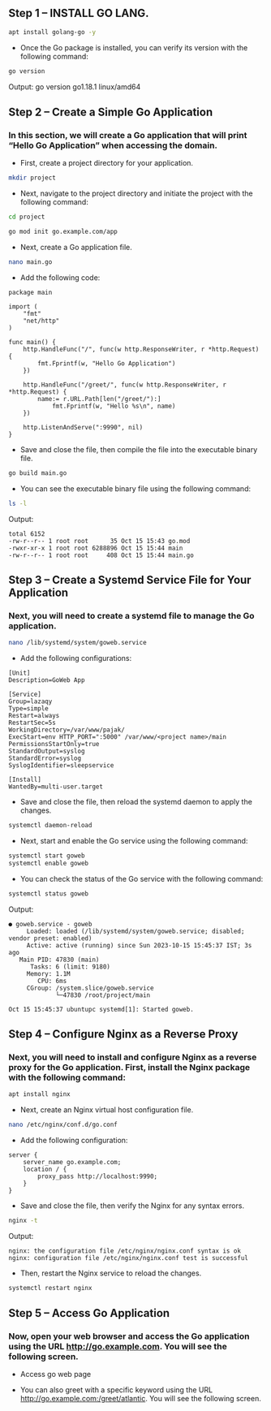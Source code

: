
## Step 1 –  INSTALL GO LANG. ##

```bash
apt install golang-go -y
```

- Once the Go package is installed, you can verify its version with the following command:

```bash
go version
```

Output:
go version go1.18.1 linux/amd64

## Step 2 – Create a Simple Go Application ##
### In this section, we will create a Go application that will print “Hello Go Application” when accessing the domain. ###

- First, create a project directory for your application.
```bash
mkdir project
```
- Next, navigate to the project directory and initiate the project with the following command:
```bash
cd project
```
```bash
go mod init go.example.com/app
```
- Next, create a Go application file.
```bash
nano main.go
```
- Add the following code:
```
package main

import (
    "fmt"
    "net/http"
)

func main() {
    http.HandleFunc("/", func(w http.ResponseWriter, r *http.Request) {
        fmt.Fprintf(w, "Hello Go Application")
    })

    http.HandleFunc("/greet/", func(w http.ResponseWriter, r *http.Request) {
        name:= r.URL.Path[len("/greet/"):]
            fmt.Fprintf(w, "Hello %s\n", name)
    })

    http.ListenAndServe(":9990", nil)
}
```
- Save and close the file, then compile the file into the executable binary file.
```bash
go build main.go
```
- You can see the executable binary file using the following command:
```bash
ls -l
```
Output:
```
total 6152
-rw-r--r-- 1 root root      35 Oct 15 15:43 go.mod
-rwxr-xr-x 1 root root 6288896 Oct 15 15:44 main
-rw-r--r-- 1 root root     408 Oct 15 15:44 main.go
```
## Step 3 – Create a Systemd Service File for Your Application ##
### Next, you will need to create a systemd file to manage the Go application. ###
```bash
nano /lib/systemd/system/goweb.service
```
- Add the following configurations:

```
[Unit]
Description=GoWeb App

[Service]
Group=lazaqy
Type=simple
Restart=always
RestartSec=5s
WorkingDirectory=/var/www/pajak/
ExecStart=env HTTP_PORT=":5000" /var/www/<project name>/main
PermissionsStartOnly=true
StandardOutput=syslog
StandardError=syslog
SyslogIdentifier=sleepservice

[Install]
WantedBy=multi-user.target
```
- Save and close the file, then reload the systemd daemon to apply the changes.
```bash
systemctl daemon-reload
```
- Next, start and enable the Go service using the following command:
```bash
systemctl start goweb
systemctl enable goweb
```
- You can check the status of the Go service with the following command:
```bash
systemctl status goweb
```
Output:
```
● goweb.service - goweb
     Loaded: loaded (/lib/systemd/system/goweb.service; disabled; vendor preset: enabled)
     Active: active (running) since Sun 2023-10-15 15:45:37 IST; 3s ago
   Main PID: 47830 (main)
      Tasks: 6 (limit: 9180)
     Memory: 1.1M
        CPU: 6ms
     CGroup: /system.slice/goweb.service
             └─47830 /root/project/main

Oct 15 15:45:37 ubuntupc systemd[1]: Started goweb.
```

## Step 4 – Configure Nginx as a Reverse Proxy ##
### Next, you will need to install and configure Nginx as a reverse proxy for the Go application. First, install the Nginx package with the following command: ###
```bash
apt install nginx
```
- Next, create an Nginx virtual host configuration file.
```bash
nano /etc/nginx/conf.d/go.conf
```
- Add the following configuration:
```
server {
    server_name go.example.com;
    location / {
        proxy_pass http://localhost:9990;
    }
}
```
- Save and close the file, then verify the Nginx for any syntax errors.
```bash
nginx -t
```
Output:
```
nginx: the configuration file /etc/nginx/nginx.conf syntax is ok
nginx: configuration file /etc/nginx/nginx.conf test is successful
```
- Then, restart the Nginx service to reload the changes.
```bash
systemctl restart nginx
```

## Step 5 – Access Go Application ##
### Now, open your web browser and access the Go application using the URL http://go.example.com. You will see the following screen. ###

- Access go web page

- You can also greet with a specific keyword using the URL http://go.example.com:/greet/atlantic. You will see the following screen.
